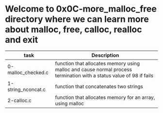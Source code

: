 # Welcome to 0x0C-more_malloc_free directory where we can learn more about malloc, free, calloc, realloc and exit
| task 			| Description														|
| --------------------- | --------------------------------------------------------------------------------------------------------------------- |
| 0-malloc_checked.c	| function that allocates memory using malloc and cause normal process termination with a status value of 98 if fails 	|
| 1-string_nconcat.c	| function that concatenates two strings										|
| 2-calloc.c		| function that allocates memory for an array, using malloc								|
